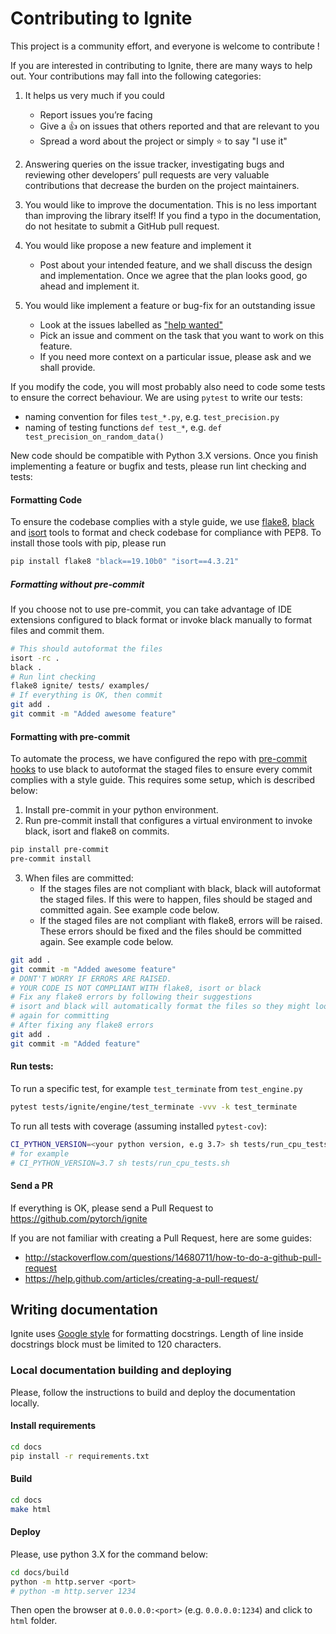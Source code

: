 # Contributing to Ignite

This project is a community effort, and everyone is welcome to contribute !

If you are interested in contributing to Ignite, there are many ways to help out. Your contributions may fall
into the following categories:

1. It helps us very much if you could 
    - Report issues you’re facing
    - Give a :+1: on issues that others reported and that are relevant to you
    - Spread a word about the project or simply :star: to say "I use it" 

2. Answering queries on the issue tracker, investigating bugs and reviewing other developers’ pull requests are 
very valuable contributions that decrease the burden on the project maintainers.

3. You would like to improve the documentation. This is no less important than improving the library itself! 
If you find a typo in the documentation, do not hesitate to submit a GitHub pull request.

4. You would like propose a new feature and implement it
    - Post about your intended feature, and we shall discuss the design and
    implementation. Once we agree that the plan looks good, go ahead and implement it.

5. You would like implement a feature or bug-fix for an outstanding issue
    - Look at the issues labelled as 
["help wanted"](https://github.com/pytorch/ignite/issues?q=is%3Aissue+is%3Aopen+label%3A%22help+wanted%22)
    - Pick an issue and comment on the task that you want to work on this feature.
    - If you need more context on a particular issue, please ask and we shall provide.

If you modify the code, you will most probably also need to code some tests to ensure the correct behaviour. We are using 
`pytest` to write our tests:
  - naming convention for files `test_*.py`, e.g. `test_precision.py`
  - naming of testing functions `def test_*`, e.g. `def test_precision_on_random_data()`

New code should be compatible with Python 3.X versions. Once you finish implementing a feature or bugfix and tests, 
please run lint checking and tests:

#### Formatting Code

To ensure the codebase complies with a style guide, we use [flake8](https://flake8.pycqa.org/en/latest/),
[black](https://black.readthedocs.io/en/stable/) and [isort](https://pycqa.github.io/isort/) tools to
format and check codebase for compliance with PEP8. To install those tools with pip, please run

```bash
pip install flake8 "black==19.10b0" "isort==4.3.21"
```
  
##### Formatting without pre-commit

If you choose not to use pre-commit, you can take advantage of IDE extensions configured to black format or invoke 
black manually to format files and commit them.

```bash
# This should autoformat the files
isort -rc .
black .
# Run lint checking
flake8 ignite/ tests/ examples/
# If everything is OK, then commit
git add .
git commit -m "Added awesome feature"
```

#### Formatting with pre-commit

To automate the process, we have configured the repo with [pre-commit hooks](https://pre-commit.com/) to use black to autoformat the staged files to ensure every commit complies with a style guide. This requires some setup, which is described below:

1. Install pre-commit in your python environment.
2. Run pre-commit install that configures a virtual environment to invoke black, isort and flake8 on commits.

```bash
pip install pre-commit
pre-commit install
```

3. When files are committed:
    - If the stages files are not compliant with black, black will autoformat the staged files. If this were to happen, files should be staged and committed again. See example code below.
    - If the staged files are not compliant with flake8, errors will be raised. These errors should be fixed and the files should be committed again. See example code below.
    
```bash
git add .
git commit -m "Added awesome feature"
# DONT'T WORRY IF ERRORS ARE RAISED.
# YOUR CODE IS NOT COMPLIANT WITH flake8, isort or black
# Fix any flake8 errors by following their suggestions
# isort and black will automatically format the files so they might look different, but you'll need to stage the files 
# again for committing
# After fixing any flake8 errors
git add .
git commit -m "Added feature"
```

#### Run tests:

To run a specific test, for example `test_terminate` from `test_engine.py`
```bash
pytest tests/ignite/engine/test_terminate -vvv -k test_terminate
```
To run all tests with coverage (assuming installed `pytest-cov`):
```bash
CI_PYTHON_VERSION=<your python version, e.g 3.7> sh tests/run_cpu_tests.sh
# for example
# CI_PYTHON_VERSION=3.7 sh tests/run_cpu_tests.sh
```

#### Send a PR

If everything is OK, please send a Pull Request to https://github.com/pytorch/ignite

If you are not familiar with creating a Pull Request, here are some guides:
- http://stackoverflow.com/questions/14680711/how-to-do-a-github-pull-request
- https://help.github.com/articles/creating-a-pull-request/


## Writing documentation

Ignite uses [Google style](http://sphinxcontrib-napoleon.readthedocs.io/en/latest/example_google.html)
for formatting docstrings. Length of line inside docstrings block must be limited to 120 characters.

### Local documentation building and deploying

Please, follow the instructions to build and deploy the documentation locally.

#### Install requirements

```bash
cd docs
pip install -r requirements.txt
```

#### Build

```bash
cd docs
make html
```

#### Deploy

Please, use python 3.X for the command below:
```bash
cd docs/build
python -m http.server <port>
# python -m http.server 1234
```
Then open the browser at `0.0.0.0:<port>` (e.g. `0.0.0.0:1234`) and click to `html` folder.

